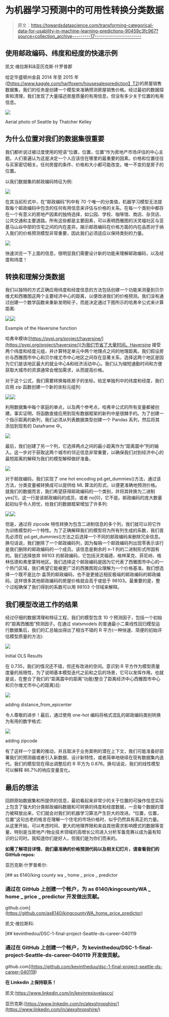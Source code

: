 # 为机器学习预测中的可用性转换分类数据

> 原文：<https://towardsdatascience.com/transforming-categorical-data-for-usability-in-machine-learning-predictions-90459c3fc967?source=collection_archive---------17----------------------->

## 使用邮政编码、纬度和经度的快速示例

凯文·维拉斯科&亚历克斯·什罗普郡

给定华盛顿州金县 2014 年至 2015 年(【https://www.kaggle.com/harlfoxem/housesalesprediction】T2)的房屋销售数据集，我们的任务是创建一个模型来准确预测房屋销售价格。经过最初的数据探索和清理，我们发现了大量描述房屋质量的有用信息，但没有多少关于位置的有用信息。

![](img/5eef9d0983cf78122a84e15c8ddb4cb3.png)

Aerial photo of Seattle by Thatcher Kelley

## 为什么位置对我们的数据集很重要

我们都听说过被过度使用的短语“位置，位置，位置”作为房地产市场评估的中心主题。人们普遍认为这是决定一个人应该住在哪里的最重要的因素。价格和位置往往与买家密切相关。任何房屋的条件、价格和大小都可能改变。唯一不变的是房子的位置。

以我们数据集的邮政编码特征为例:

![](img/6b94a149eec05505c7abf8710e072cf8.png)

在其当前形式中，在“邮政编码”列中有 70 个唯一的分类值，机器学习模型无法提取每个邮政编码中包含的任何有用信息来评估与价格的关系。在每一个类别中都存在一个有意义的房地产因素的独特选择，如公园、学校、咖啡馆、商店、杂货店、公共交通和主要道路。所有这些都是主要因素，可以表明西雅图的沃灵福社区与亚基马山谷中部的住宅之间的内在差异。揭示邮政编码在价格方面的内在品质对于纳入我们的价格预测模型非常重要，因此我们必须适应以保持类别的力量。

![](img/d0038ee39185e15468541d28c68a1f6d.png)

快速浏览一下上面的信息，很明显我们需要设计新的功能来理解邮政编码，以及经度和纬度！

## 转换和理解分类数据

我们以独特的方式正确应用纬度和经度信息的方法包括创建一个功能来测量到贝尔维尤和西雅图这两个主要经济中心的距离，以便改进我们的价格预测。我们没有通过创建一个数学函数来重新发明轮子，而是决定通过下图所示的哈弗辛公式来计算距离:

![](img/018470f7869513985619a76926fd956f.png)![](img/1c9289086bacde652673cf2e23ac373f.png)

Example of the Haversine function

哈弗辛模块([https://pypi.org/project/haversine/](https://pypi.org/project/haversine/))为我们节省了大量时间。Haversine 接受两个纬度和经度元组，并计算特定单元中两个地理点之间的地理距离。我们假设房价与西雅图市中心和贝尔维尤市中心地区之间存在显著关系，选择这两个地区是因为它们是该地区最大的就业中心&和经济活动中心。我们认为缩短通勤时间和方便获取大城市的资源通常会增加需求，从而提高价格。

对于这个公式，我们需要转换每栋房子的坐标。给定单独列中的纬度和经度，我们应用 zip 函数创建一个新的坐标元组列:

![](img/76e0e1f1164c803dfbd7630c3b66b878.png)![](img/98d23c0a8069d040a4f902a8f81e8721.png)

利用数据集中每个家庭的单点，以及两个参考点，哈弗辛公式的所有变量都被创建。事实证明，将函数直接应用到现有数据框架的新列中是很棘手的。为了创建一个指示距离的新列，我们必须从列表数据类型创建一个 Pandas 系列，然后将其添加到现有的 Dataframe 中。

![](img/59d96b151354d8bcb9b41073f2e859ee.png)

最后，我们创建了另一个列，它选择两点之间的最小距离作为“距离震中”列的输入。这一步对于获取这两个城市的邻近信息非常重要，以确保我们对到经济中心的最短距离的解释为我们的模型解释做好准备。

![](img/6efc92fb462f5e3071bc0c4ead37c4e4.png)

对于邮政编码，我们实现了 one hot encoding pd.get_dummies()方法，通过该方法，分类变量被转换成可以提供给 ML 算法的形式，以便更准确地预测价格。就我们的数据而言，我们希望获得邮政编码的一个类别，并将其转换为二进制 yes[1]，这一行是该邮政编码的成员，或者 no[0]，它不是。邮政编码的庞大数量起初似乎令人担忧，给我们的数据框架增加了许多列:

![](img/68fbaf917a2fbb54f243ab13c2e62403.png)![](img/2bcd067b023511ab2520a6ddaa7c4055.png)

但是，通过将 zipcode 特性转换为包含二进制信息的多个列，我们就可以将它作为训练模型的一个特性。为了正确解释我们的模型将为所有列生成的系数，我们首先必须在 pd.get_dummies()方法之后选择一个不同的邮政编码来删除冗余信息。换句话说，我们删除了一个邮政编码列，因为每隔一个邮政编码列出现零表示该行是我们删除的邮政编码的一个成员。该信息是剩余的 n-1 列的二进制形式所固有的。我们选择放弃 98103 的邮政编码，它包括沃灵福德、格林莱克、菲尼岭、格林伍德和弗里蒙特地区。我们选择这个邮政编码是因为它代表了西雅图市中心的一个热门区域，我们希望它能被更广泛的西雅图观众理解为一个价格基准。我们想选择一个既不是比尔·盖茨的邮政编码，也不是更接近相反极端的邮政编码的邮政编码，这样很多其他邮政编码的房屋价格就会高于或低于 98103。最重要的是，整个过程确保了我们得到的系数可以用 98103 个邻域来解释。

## 我们模型改进工作的结果

经过仔细的数据清理和特征工程，我们的模型包含 10 个预测因子，包括一个初始的“距离西雅图”预测因子。在通过 statsmodels 的普通最小二乘线性回归模型运行数据集后，我们的汇总输出得出了相当不错的 R 平方(一种快速、简便的初始评估模型质量的方法):

![](img/63e91b29efbcc39a6f1badbc63035f10.png)

Initial OLS Results

在 0.735，我们的情况还不错，但还有改进的空间。意识到 R 平方作为模型质量度量的局限性，为了说明基本模型迭代之前和之后的场景，它可以发挥作用。也就是说，在整合了我们的“距离震中的距离”功能(整合了距离经济中心西雅图市中心和贝尔维尤市中心的距离)后:

![](img/ba267aa8a4bac3c99ef8eb0f223a7f74.png)

adding distance_from_epicenter

令人尊敬的进步！最后，通过使用 one-hot 编码将格式混乱的邮政编码类别转换为有用的数字格式:

![](img/1b5e145e78450b3531199424449b7e1e.png)

adding zipcode

有了这样一个显著的推动，并且取决于业务案例的潜在上下文，我们可能准备好部署我们的预测器或者引入新数据、设计新特性，或者简单地继续在现有数据集内迭代。我们的模型现在得出调整后的 R 平方为 0.876。换句话说，我们的线性模型可以解释 86.7%的响应变量变化。

## 最后的想法

回顾原始数据集和所提供的信息，最初看起来非常少的关于位置的可操作信息实际上包含了强大的分类邮政编码数据和可转换的纬度和经度数据，一旦每个数据的潜力被释放出来，它们就会对我们的机器学习算法产生巨大的改进。“位置，位置，位置”这句古老的格言在理解一个住宅的市场价格时，似乎仍然具有真正的力量。从这里开始，可以考虑时间、更大的地理界限和来自其他需求影响模式的数据等变量，特别是当房地产/物业技术领域的高增长公司进入分析军备竞赛以成为最有知识的公司时。我知道你们是好人，但我们是为你们而来的。

**如需了解项目详情、我们最准确的价格预测代码以及相关幻灯片，请查看我们的 GitHub repos:**

亚历克斯·什罗普希尔:

[](https://github.com/as6140/kingcountyWA_home_price_predictor) [## as 6140/king county wa _ home _ price _ predictor

### 通过在 GitHub 上创建一个帐户，为 as 6140/kingcountyWA _ home _ price _ predictor 开发做出贡献。

github.com](https://github.com/as6140/kingcountyWA_home_price_predictor) 

凯文·维拉斯科:

[](https://github.com/kevintheduu/dsc-1-final-project-seattle-ds-career-040119) [## kevinthedou/DSC-1-final-project-Seattle-ds-career-040119

### 通过在 GitHub 上创建一个帐户，为 kevinthedou/DSC-1-final-project-Seattle-ds-career-040119 开发做贡献。

github.com](https://github.com/kevintheduu/dsc-1-final-project-seattle-ds-career-040119) 

**在 Linkedin 上保持联系！**

凯文:https://www.linkedin.com/in/kevinrexisvelasco/

亚历克斯:[https://www.linkedin.com/in/alexshropshire/](https://www.linkedin.com/in/alexshropshire/)